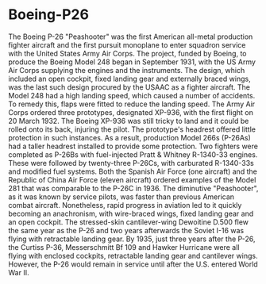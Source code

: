 # Boeing-P26
The Boeing P-26 "Peashooter" was the first American all-metal production fighter aircraft and the first pursuit monoplane to enter squadron service with the United States Army Air Corps. The project, funded by Boeing, to produce the Boeing Model 248 began in September 1931, with the US Army Air Corps supplying the engines and the instruments. The design, which included an open cockpit, fixed landing gear and externally braced wings, was the last such design procured by the USAAC as a fighter aircraft. The Model 248 had a high landing speed, which caused a number of accidents. To remedy this, flaps were fitted to reduce the landing speed. The Army Air Corps ordered three prototypes, designated XP-936, with the first flight on 20 March 1932.  The Boeing XP-936 was still tricky to land and it could be rolled onto its back, injuring the pilot. The prototype's headrest offered little protection in such instances. As a result, production Model 266s (P-26As) had a taller headrest installed to provide some protection.  Two fighters were completed as P-26Bs with fuel-injected Pratt &amp; Whitney R-1340-33 engines. These were followed by twenty-three P-26Cs, with carburated R-1340-33s and modified fuel systems. Both the Spanish Air Force (one aircraft) and the Republic of China Air Force (eleven aircraft) ordered examples of the Model 281 that was comparable to the P-26C in 1936.  The diminutive "Peashooter", as it was known by service pilots, was faster than previous American combat aircraft. Nonetheless, rapid progress in aviation led to it quickly becoming an anachronism, with wire-braced wings, fixed landing gear and an open cockpit. The stressed-skin cantilever-wing Dewoitine D.500 flew the same year as the P-26 and two years afterwards the Soviet I-16 was flying with retractable landing gear. By 1935, just three years after the P-26, the Curtiss P-36, Messerschmitt Bf 109 and Hawker Hurricane were all flying with enclosed cockpits, retractable landing gear and cantilever wings. However, the P-26 would remain in service until after the U.S. entered World War II.
